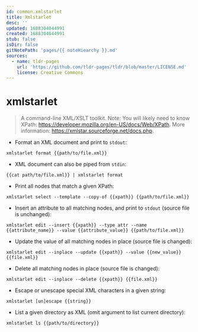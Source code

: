 ```yaml
---
id: common.xmlstarlet
title: Xmlstarlet
desc: ''
updated: 1688304044991
created: 1688304044991
stub: false
isDir: false
gitNotePath: 'pages/{{ noteHiearchy }}.md'
sources:
  - name: tldr-pages
    url: 'https://github.com/tldr-pages/tldr/blob/master/LICENSE.md'
    license: Creative Commons
---
```

# xmlstarlet

> A command-line XML/XSLT toolkit.
> Note: You will likely need to know XPath: <https://developer.mozilla.org/en-US/docs/Web/XPath>.
> More information: <https://xmlstar.sourceforge.net/docs.php>.

- Format an XML document and print to `stdout`:

`xmlstarlet format {{path/to/file.xml}}`

- XML document can also be piped from `stdin`:

`{{cat path/to/file.xml}} | xmlstarlet format`

- Print all nodes that match a given XPath:

`xmlstarlet select --template --copy-of {{xpath}} {{path/to/file.xml}}`

- Insert an attribute to all matching nodes, and print to `stdout` (source file is unchanged):

`xmlstarlet edit --insert {{xpath}} --type attr --name {{attribute_name}} --value {{attribute_value}} {{path/to/file.xml}}`

- Update the value of all matching nodes in place (source file is changed):

`xmlstarlet edit --inplace --update {{xpath}} --value {{new_value}} {{file.xml}}`

- Delete all matching nodes in place (source file is changed):

`xmlstarlet edit --inplace --delete {{xpath}} {{file.xml}}`

- Escape or unescape special XML characters in a given string:

`xmlstarlet [un]escape {{string}}`

- List a given directory as XML (omit argument to list current directory):

`xmlstarlet ls {{path/to/directory}}`

